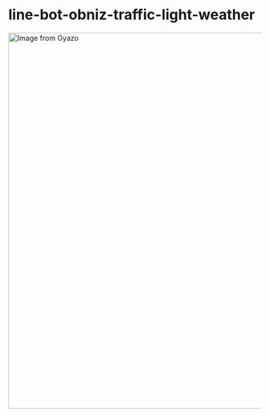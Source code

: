 # line-bot-obniz-traffic-light-weather

<a href="https://gyazo.com/aebe997c58e125240e76f8da8377265a"><img src="https://i.gyazo.com/aebe997c58e125240e76f8da8377265a.gif" alt="Image from Gyazo" width="750"/></a>
